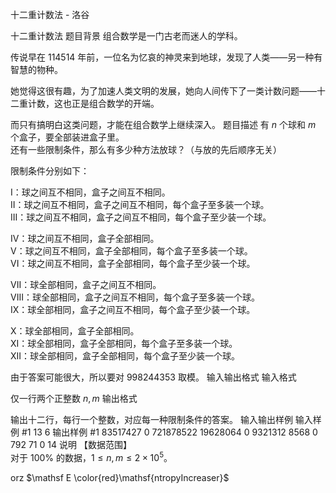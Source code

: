 



十二重计数法 - 洛谷














十二重计数法
题目背景
组合数学是一门古老而迷人的学科。

传说早在 $114514$ 年前，一位名为忆哀的神灵来到地球，发现了人类——另一种有智慧的物种。  

她觉得这很有趣，为了加速人类文明的发展，她向人间传下了一类计数问题——十二重计数，这也正是组合数学的开端。  

而只有搞明白这类问题，才能在组合数学上继续深入。
题目描述
有 $n$ 个球和 $m$ 个盒子，要全部装进盒子里。  
还有一些限制条件，那么有多少种方法放球？（与放的先后顺序无关）  

限制条件分别如下：    

$\text{I}$：球之间互不相同，盒子之间互不相同。    
$\text{II}$：球之间互不相同，盒子之间互不相同，每个盒子至多装一个球。   
$\text{III}$：球之间互不相同，盒子之间互不相同，每个盒子至少装一个球。  

$\text{IV}$：球之间互不相同，盒子全部相同。        
$\text{V}$：球之间互不相同，盒子全部相同，每个盒子至多装一个球。   
$\text{VI}$：球之间互不相同，盒子全部相同，每个盒子至少装一个球。

$\text{VII}$：球全部相同，盒子之间互不相同。  
$\text{VIII}$：球全部相同，盒子之间互不相同，每个盒子至多装一个球。  
$\text{IX}$：球全部相同，盒子之间互不相同，每个盒子至少装一个球。   

$\text{X}$：球全部相同，盒子全部相同。   
$\text{XI}$：球全部相同，盒子全部相同，每个盒子至多装一个球。  
$\text{XII}$：球全部相同，盒子全部相同，每个盒子至少装一个球。

由于答案可能很大，所以要对 $998244353$ 取模。
输入输出格式
输入格式

仅一行两个正整数 $n,m$
输出格式

输出十二行，每行一个整数，对应每一种限制条件的答案。
输入输出样例
输入样例 #1
13 6
输出样例 #1
83517427
0
721878522
19628064
0
9321312
8568
0
792
71
0
14
说明
【数据范围】  
对于 $100\%$ 的数据，$1\le n,m \le 2\times 10^5$。

orz $\mathsf E \color{red}\mathsf{ntropyIncreaser}$






